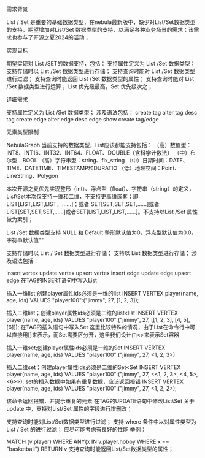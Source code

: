 需求背景

List / Set 是重要的基础数据类型，在nebula最新版中，缺少对List/Set数据类型的支持，期望增加对List/Set 数据类型的支持，以满足各种业务场景的需求；该需求也参与了开源之夏2024的活动；

实现目标

期望实现对 List /SET的数据支持，包括：
支持属性定义为 List /Set 数据类型；
支持存储时以 List /Set 数据类型进行存储；
支持查询时能对 List /Set 数据类型进行过滤；
支持查询时能返回 List /Set 数据类型的属性；
支持查询时能对 List /Set 数据类型进行运算； List 优先级最高，Set 优先级次之；

详细需求

支持属性定义为 List /Set 数据类型； 涉及语法包括：
create tag
alter tag
desc tag
create edge
alter edge
desc edge
show create tag/edge

元素类型限制

NebulaGraph 当前支持的数据类型，List应该都能支持包括：
（高）数值型：INT8、INT16、INT32、INT64、FLOAT、DOUBLE（含科学计数法）
（中）布尔型：BOOL
（高）字符串型：string、fix_string
（中）日期时间：DATE、TIME、DATETIME、TIMESTAMP和DURATIO
（低）地理空间：Point、LineString、Polygon

本次开源之夏优先实现整形（int）、浮点型（float）、字符串（string）的定义，List\Set本次仅支持一维和二维，不支持更高维嵌套；即LIST[LIST,LIST,LIST，……]；或者 SET[SET,SET,SET,……]或者 LIST[SET,SET,SET,……]或者SET[LIST,LIST,LIST,……]。不支持以List /Set 属性做为索引；

List /Set 数据类型支持 NULL 和 Default 整形默认值为0，浮点型默认值为0.0，字符串默认值""

支持存储时以 List / Set 数据类型进行存储；
支持以 List 数据类型进行存储； 涉及语法包括：

insert vertex
update vertex
upsert vertex
insert edge
update edge
upsert edge
在TAG的INSERT语句中写入List

插入一维list;创建player属性ids必须是一维的list<int>
INSERT VERTEX player(name, age, ids) VALUES "player100":("jimmy", 27, [1, 2, 3]);

插入二维list；创建player属性ids必须是二维的list<list<int>
INSERT VERTEX player(name, age, ids) VALUES "player100":("jimmy", 27, [[1, 2, 3], [4, 5], [6]]);
在TAG的插入语句中写入Set
这里比较特殊的情况，由于List在命令行中可以直接用[]来表示，而Set需要区分开，这里我们设计由<>来表示Set容器

插入一维set;创建player属性ids必须是一维的Set<int>
INSERT VERTEX player(name, age, ids) VALUES "player100":("jimmy", 27, <1, 2, 3>)


插入二维set；创建player属性ids必须是二维的Set<Set<int>
INSERT VERTEX player(name, age, ids) VALUES "player100":("jimmy", 27, <<1, 2, 3>, <4, 5>, <6>>);
set的插入数据中如果有重复数据，应该返回报错
INSERT VERTEX player(name, age, ids) VALUES "player100":("jimmy", 27, <1, 2, 2>);

该命令返回报错，并提示重复的元素
在TAG的UPDATE语句中修改List\Set
关于 update 中，支持对List/Set 属性的字段进行增删改；


支持查询时能对List/Set数据类型进行过滤；
支持 where 条件中以对属性类型为 List / Set 的进行过滤； 应尽可能考虑有良好的性能 举例：

MATCH (v:player) WHERE ANY(x IN v.player.hobby WHERE x == "basketball") RETURN v
支持查询时能返回List/Set数据类型的属性；
